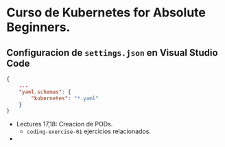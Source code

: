 # Curso de Kubernetes for Absolute Beginners.

## Configuracion de `settings.json` en Visual Studio Code

```json
{
    ...
    "yaml.schemas": {
        "kubernetes": "*.yaml"
    }
}
```

- Lectures 17,18: Creacion de PODs.
  - `coding-exercise-01` ejercicios relacionados.
- 